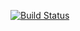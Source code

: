[![Build Status](https://travis-ci.org/40hz/CS110Lab5.svg?branch=master)](https://travis-ci.org/40hz/CS110Lab5)